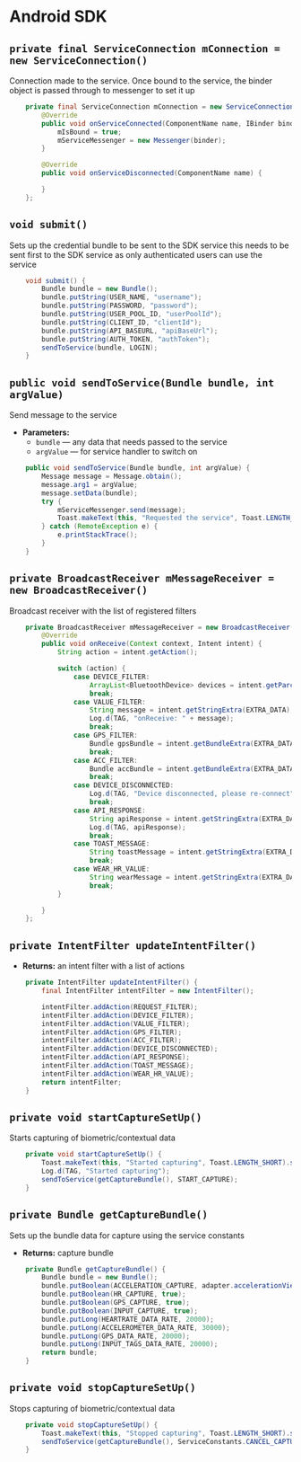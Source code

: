 # Android SDK

## `private final ServiceConnection mConnection = new ServiceConnection()`

Connection made to the service. Once bound to the service, the binder object is passed through to messenger to set it up

```java
    private final ServiceConnection mConnection = new ServiceConnection() {
        @Override
        public void onServiceConnected(ComponentName name, IBinder binder) {
            mIsBound = true;
            mServiceMessenger = new Messenger(binder);
        }

        @Override
        public void onServiceDisconnected(ComponentName name) {

        }
    };
```

## `void submit()`

Sets up the credential bundle to be sent to the SDK service this needs to be sent first to the SDK service as only authenticated users can use the service


```java
    void submit() {
        Bundle bundle = new Bundle();
        bundle.putString(USER_NAME, "username");
        bundle.putString(PASSWORD, "password");
        bundle.putString(USER_POOL_ID, "userPoolId");
        bundle.putString(CLIENT_ID, "clientId");
        bundle.putString(API_BASEURL, "apiBaseUrl");
        bundle.putString(AUTH_TOKEN, "authToken");
        sendToService(bundle, LOGIN);
    }
```

## `public void sendToService(Bundle bundle, int argValue)`

Send message to the service

 * **Parameters:**
   * `bundle` — any data that needs passed to the service
   * `argValue` — for service handler to switch on


```java
    public void sendToService(Bundle bundle, int argValue) {
        Message message = Message.obtain();
        message.arg1 = argValue;
        message.setData(bundle);
        try {
            mServiceMessenger.send(message);
            Toast.makeText(this, "Requested the service", Toast.LENGTH_SHORT).show();
        } catch (RemoteException e) {
            e.printStackTrace();
        }
    }
```

## `private BroadcastReceiver mMessageReceiver = new BroadcastReceiver()`

Broadcast receiver with the list of registered filters


```java
    private BroadcastReceiver mMessageReceiver = new BroadcastReceiver() {
        @Override
        public void onReceive(Context context, Intent intent) {
            String action = intent.getAction();

            switch (action) {
                case DEVICE_FILTER:
                    ArrayList<BluetoothDevice> devices = intent.getParcelableArrayListExtra(EXTRA_DATA);
                    break;
                case VALUE_FILTER:
                    String message = intent.getStringExtra(EXTRA_DATA);
                    Log.d(TAG, "onReceive: " + message);
                    break;
                case GPS_FILTER:
                    Bundle gpsBundle = intent.getBundleExtra(EXTRA_DATA);
                    break;
                case ACC_FILTER:
                    Bundle accBundle = intent.getBundleExtra(EXTRA_DATA);
                    break;
                case DEVICE_DISCONNECTED:
                    Log.d(TAG, "Device disconnected, please re-connect");
                    break;
                case API_RESPONSE:
                    String apiResponse = intent.getStringExtra(EXTRA_DATA);
                    Log.d(TAG, apiResponse);
                    break;
                case TOAST_MESSAGE:
                    String toastMessage = intent.getStringExtra(EXTRA_DATA);
                    break;
                case WEAR_HR_VALUE:
                    String wearMessage = intent.getStringExtra(EXTRA_DATA);
                    break;
            }

        }
    };
```

## `private IntentFilter updateIntentFilter()`

 * **Returns:** an intent filter with a list of actions

```java
    private IntentFilter updateIntentFilter() {
        final IntentFilter intentFilter = new IntentFilter();

        intentFilter.addAction(REQUEST_FILTER);
        intentFilter.addAction(DEVICE_FILTER);
        intentFilter.addAction(VALUE_FILTER);
        intentFilter.addAction(GPS_FILTER);
        intentFilter.addAction(ACC_FILTER);
        intentFilter.addAction(DEVICE_DISCONNECTED);
        intentFilter.addAction(API_RESPONSE);
        intentFilter.addAction(TOAST_MESSAGE);
        intentFilter.addAction(WEAR_HR_VALUE);
        return intentFilter;
    }
```

## `private void startCaptureSetUp()`

Starts capturing of biometric/contextual data

```java
    private void startCaptureSetUp() {
        Toast.makeText(this, "Started capturing", Toast.LENGTH_SHORT).show();
        Log.d(TAG, "Started capturing");
        sendToService(getCaptureBundle(), START_CAPTURE);
    }
```

## `private Bundle getCaptureBundle()`

Sets up the bundle data for capture using the service constants

 * **Returns:** capture bundle

```java
    private Bundle getCaptureBundle() {
        Bundle bundle = new Bundle();
        bundle.putBoolean(ACCELERATION_CAPTURE, adapter.accelerationView.getSwitchValue());
        bundle.putBoolean(HR_CAPTURE, true);
        bundle.putBoolean(GPS_CAPTURE, true);
        bundle.putBoolean(INPUT_CAPTURE, true);
        bundle.putLong(HEARTRATE_DATA_RATE, 20000);
        bundle.putLong(ACCELEROMETER_DATA_RATE, 30000);
        bundle.putLong(GPS_DATA_RATE, 20000);
        bundle.putLong(INPUT_TAGS_DATA_RATE, 20000);
        return bundle;
    }
```

## `private void stopCaptureSetUp()`

Stops capturing of biometric/contextual data

```java
    private void stopCaptureSetUp() {
        Toast.makeText(this, "Stopped capturing", Toast.LENGTH_SHORT).show();
        sendToService(getCaptureBundle(), ServiceConstants.CANCEL_CAPTURE);
    }
```
